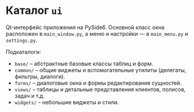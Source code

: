 # Каталог `ui`

Qt-интерфейс приложения на PySide6. Основной класс окна расположен в `main_window.py`, а меню и настройки — в `main_menu.py` и `settings.py`.

Подкаталоги:

- `base/` – абстрактные базовые классы таблиц и форм.
- `common/` – общие виджеты и вспомогательные утилиты (делегаты, фильтры, диалоги).
- `forms/` – диалоговые окна и формы редактирования сущностей.
- `views/` – таблицы и детальные представления клиентов, полисов, задач и т.д.
- `widgets/` – небольшие виджеты и стили.
